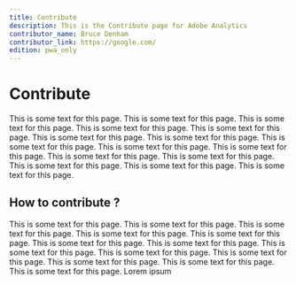```yaml
---
title: Contribute
description: This is the Contribute page for Adobe Analytics
contributor_name: Bruce Denham
contributor_link: https://google.com/
edition: pwa_only
---
```


# Contribute

This is some text for this page. This is some text for this page. This is some text for this page. This is some text for this page. This is some text for this page. This is some text for this page. This is some text for this page. This is some text for this page. This is some text for this page. This is some text for this page. This is some text for this page. This is some text for this page. This is some text for this page. This is some text for this page. This is some text for this page. 
## How to contribute ?

This is some text for this page. This is some text for this page. This is some text for this page. This is some text for this page. This is some text for this page. This is some text for this page. This is some text for this page. This is some text for this page. This is some text for this page. This is some text for this page. This is some text for this page. This is some text for this page. This is some text for this page. Lorem ipsum